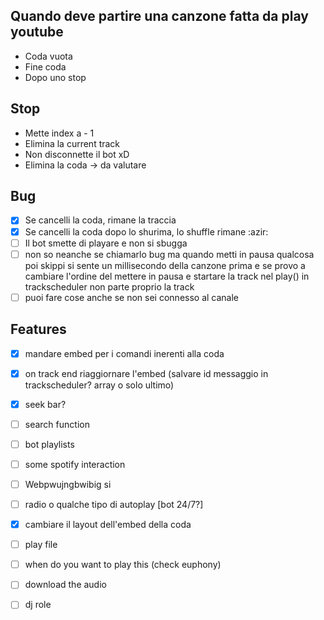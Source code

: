 ## Quando deve partire una canzone fatta da play youtube
 - Coda vuota
 - Fine coda
 - Dopo uno stop

## Stop
 - Mette index a - 1
 - Elimina la current track
 - Non disconnette il bot xD
 - Elimina la coda -> da valutare

## Bug
 - [x] Se cancelli la coda, rimane la traccia
 - [x] Se cancelli la coda dopo lo shurima, lo shuffle rimane :azir:
 - [ ] Il bot smette di playare e non si sbugga
 - [ ] non so neanche se chiamarlo bug ma quando metti in pausa qualcosa poi skippi si sente un millisecondo della canzone prima e se provo a cambiare l'ordine del mettere in pausa e startare la track nel play() in trackscheduler non parte proprio la track 
 - [ ] puoi fare cose anche se non sei connesso al canale

## Features
 - [x] mandare embed per i comandi inerenti alla coda
 - [x] on track end riaggiornare l'embed (salvare id messaggio in trackscheduler? array o solo ultimo)
 - [x] seek bar?
 - [ ] search function
 - [ ] bot playlists
 - [ ] some spotify interaction
 - [ ] Webpwujngbwibig si
 - [ ] radio o qualche tipo di autoplay [bot 24/7?]
 - [x] cambiare il layout dell'embed della coda
 - [ ] play file
 - [ ] when do you want to play this (check euphony)
 - [ ] download the audio
 - [ ] dj role
 
